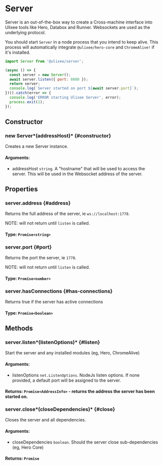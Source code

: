 # Server

Server is an out-of-the-box way to create a Cross-machine interface into Ulixee tools like Hero, Databox and Runner. Websockets are used as the underlying protocol.

You should start `Server` in a node process that you intend to keep alive. This process will automatically integrate `@ulixee/hero-core` and `ChromeAlive!` if it's installed.

```js
import Server from '@ulixee/server';

(async () => {
  const server = new Server();
  await server.listen({ port: 8080 });
  return server;
  console.log(`Server started on port ${await server.port}`);
})().catch(error => {
  console.log('ERROR starting Ulixee Server', error);
  process.exit(1);
});
```

## Constructor

### new Server*(addressHost)* {#constructor}

Creates a new Server instance.

#### **Arguments**:

- addressHost `string`. A "hostname" that will be used to access the server. This will be used in the Websocket address of the server.

## Properties

### server.address {#address}

Returns the full address of the server, ie `ws://localhost:1778`.

NOTE: will not return until `listen` is called.

#### **Type**: `Promise<string>`

### server.port {#port}

Returns the port the server, ie `1778`. 

NOTE: will not return until `listen` is called.

#### **Type**: `Promise<number>`

### server.hasConnections {#has-connections}

Returns true if the server has active connections

#### **Type**: `Promise<boolean>`

## Methods

### server.listen*(listenOptions)* {#listen}

Start the server and any installed modules (eg, Hero, ChromeAlive)

#### **Arguments**:

- listenOptions `net.ListenOptions`. NodeJs listen options. If none provided, a default port will be assigned to the server.

#### **Returns**: `Promise<AddressInfo>` - returns the address the server has been started on.

### server.close*(closeDependencies)* {#close}

Closes the server and all dependencies.

#### **Arguments**:

- closeDependencies `boolean`. Should the server close sub-dependencies (eg, Hero Core)

#### **Returns**: `Promise`
